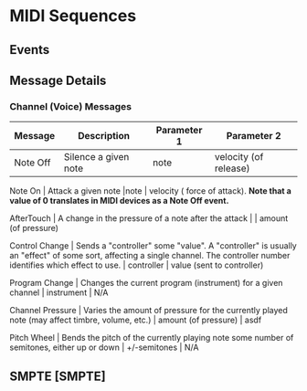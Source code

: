 # MIDI Sequences

## Events

## Message Details

### Channel (Voice) Messages

Message     | Description | Parameter 1 | Parameter 2
------------|-------------|-------------|-------------
Note Off| Silence a given note| note | velocity (of release)

Note On | Attack a given note |note | velocity ( force of attack). **Note that a value of 0 translates in MIDI devices as a Note Off event.**

AfterTouch  | A change in the pressure of a note after the attack |  | amount (of pressure)

Control Change | Sends a "controller" some "value". A "controller" is usually an "effect" of some sort, affecting a single channel. The controller number identifies which effect to use. | controller | value (sent to controller)

Program Change | Changes the current program (instrument) for a given channel | instrument | N/A

Channel Pressure | Varies the amount of pressure for the currently played note (may affect timbre, volume, etc.) | amount (of pressure) | asdf

Pitch Wheel | Bends the pitch of the currently playing note some number of semitones, either up or down | +/-semitones | N/A

## SMPTE [SMPTE]

